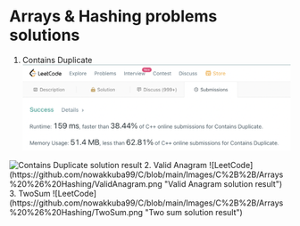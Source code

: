 # Arrays & Hashing problems solutions
1. Contains Duplicate
![LeetCode](https://github.com/nowakkuba99/C/blob/main/Images/C%2B%2B/Arrays%20%26%20Hashing/ContainsDuplicate.png "Contains Duplicate solution result")
<img src="https://github.com/nowakkuba99/C/blob/main/Images/C%2B%2B/Arrays%20%26%20Hashing/ContainsDuplicate.png.jpg" alt="Contains Duplicate solution result" width="200"/>
2. Valid Anagram
![LeetCode](https://github.com/nowakkuba99/C/blob/main/Images/C%2B%2B/Arrays%20%26%20Hashing/ValidAnagram.png "Valid Anagram solution result")
3. TwoSum
![LeetCode](https://github.com/nowakkuba99/C/blob/main/Images/C%2B%2B/Arrays%20%26%20Hashing/TwoSum.png "Two sum solution result")

